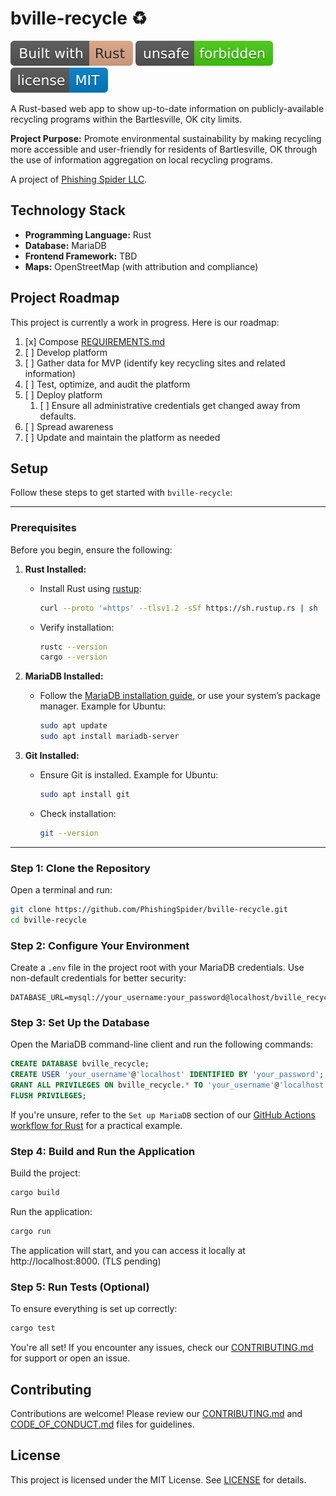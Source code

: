 # bville-recycle ♻️
[![Built with Rust](static/built_with_rust.svg)](https://www.rust-lang.org)
[![unsafe forbidden](static/unsafe_%20forbidden.svg)](https://github.com/rust-secure-code/safety-dance/)
[![MIT license](static/license_%20MIT.svg)](/LICENSE)

A Rust-based web app to show up-to-date information on publicly-available recycling programs within the Bartlesville, OK city limits.

**Project Purpose:** Promote environmental sustainability by making recycling more accessible and user-friendly for residents of Bartlesville, OK through the use of information aggregation on local recycling programs. 

A project of [Phishing Spider LLC](https://github.com/PhishingSpider).

## Technology Stack
- **Programming Language:** Rust
- **Database:** MariaDB 
- **Frontend Framework:** TBD
- **Maps:** OpenStreetMap (with attribution and compliance)

## Project Roadmap

This project is currently a work in progress. Here is our roadmap: 

1. [x] Compose [REQUIREMENTS.md](./REQUIREMENTS.md)
2. [ ] Develop platform
3. [ ] Gather data for MVP (identify key recycling sites and related information)
4. [ ] Test, optimize, and audit the platform
5. [ ] Deploy platform
    1. [ ] Ensure all administrative credentials get changed away from defaults. 
6. [ ] Spread awareness
7. [ ] Update and maintain the platform as needed

## Setup

Follow these steps to get started with `bville-recycle`:

---

### Prerequisites

Before you begin, ensure the following:
1. **Rust Installed:**
   - Install Rust using [rustup](https://rustup.rs/):
     ```bash
     curl --proto '=https' --tlsv1.2 -sSf https://sh.rustup.rs | sh
     ```
   - Verify installation:
     ```bash
     rustc --version
     cargo --version
     ```

2. **MariaDB Installed:**
   - Follow the [MariaDB installation guide](https://mariadb.org/download/), or use your system’s package manager.
     Example for Ubuntu:
     ```bash
     sudo apt update
     sudo apt install mariadb-server
     ```

3. **Git Installed:**
   - Ensure Git is installed. Example for Ubuntu:
     ```bash
     sudo apt install git
     ```
   - Check installation:
     ```bash
     git --version
     ```

---

### Step 1: Clone the Repository
Open a terminal and run:
```bash
git clone https://github.com/PhishingSpider/bville-recycle.git
cd bville-recycle
```

### Step 2: Configure Your Environment
Create a `.env` file in the project root with your MariaDB credentials. Use non-default credentials for better security:
```
DATABASE_URL=mysql://your_username:your_password@localhost/bville_recycle
```

### Step 3: Set Up the Database

Open the MariaDB command-line client and run the following commands:

```sql
CREATE DATABASE bville_recycle;
CREATE USER 'your_username'@'localhost' IDENTIFIED BY 'your_password';
GRANT ALL PRIVILEGES ON bville_recycle.* TO 'your_username'@'localhost';
FLUSH PRIVILEGES;
```

If you're unsure, refer to the `Set up MariaDB` section of our [GitHub Actions workflow for Rust](./.github/workflows/rust.yml) for a practical example.

### Step 4: Build and Run the Application

Build the project:

```bash
cargo build
```

Run the application: 

```bash
cargo run
```

The application will start, and you can access it locally at http://localhost:8000. (TLS pending)

### Step 5: Run Tests (Optional)

To ensure everything is set up correctly:
```bash
cargo test
```

You're all set! If you encounter any issues, check our [CONTRIBUTING.md](./CONTRIBUTING.md) for support or open an issue.

## Contributing
Contributions are welcome! Please review our [CONTRIBUTING.md](./CONTRIBUTING.md) and [CODE_OF_CONDUCT.md](./CODE_OF_CONDUCT.md) files for guidelines.

## License
This project is licensed under the MIT License. See [LICENSE](./LICENSE) for details.
